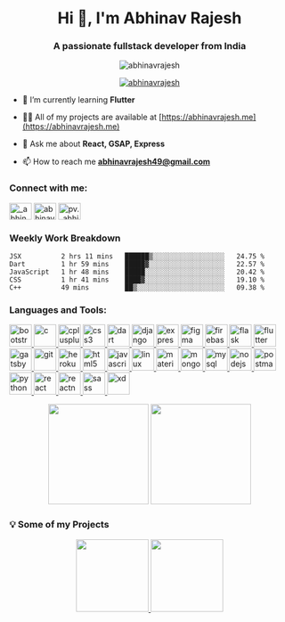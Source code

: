 <h1 align="center">Hi 👋, I'm Abhinav Rajesh</h1>
<h3 align="center">A passionate fullstack developer from India</h3>


<p align="center"> <img src="https://komarev.com/ghpvc/?username=abhinavrajesh&label=Profile%20views&color=0e75b6&style=flat" alt="abhinavrajesh" /> </p>

<p align="center"> <a href="https://github.com/ryo-ma/github-profile-trophy"><img src="https://github-profile-trophy.vercel.app/?username=abhinavrajesh" alt="abhinavrajesh" /></a> </p>

- 🌱 I’m currently learning **Flutter**

- 👨‍💻 All of my projects are available at [https://abhinavrajesh.me](https://abhinavrajesh.me)

- 💬 Ask me about **React, GSAP, Express**

- 📫 How to reach me **abhinavrajesh49@gmail.com**

<h3 align="left">Connect with me:</h3>
<p align="left">
<a href="https://twitter.com/_abhinavrajesh_" target="blank"><img align="center" src="https://cdn.jsdelivr.net/npm/simple-icons@3.0.1/icons/twitter.svg" alt="_abhinavrajesh_" height="30" width="40" /></a>
<a href="https://linkedin.com/in/abhinavrajesh" target="blank"><img align="center" src="https://cdn.jsdelivr.net/npm/simple-icons@3.0.1/icons/linkedin.svg" alt="abhinavrajesh" height="30" width="40" /></a>
<a href="https://instagram.com/pv._abhinav_" target="blank"><img align="center" src="https://cdn.jsdelivr.net/npm/simple-icons@3.0.1/icons/instagram.svg" alt="pv._abhinav_" height="30" width="40" /></a>
</p>

<h3 align="left">Weekly Work Breakdown</h3>

<!--START_SECTION:waka-->
```text
JSX          2 hrs 11 mins   ██████▒░░░░░░░░░░░░░░░░░░   24.75 % 
Dart         1 hr 59 mins    █████▓░░░░░░░░░░░░░░░░░░░   22.57 % 
JavaScript   1 hr 48 mins    █████░░░░░░░░░░░░░░░░░░░░   20.42 % 
CSS          1 hr 41 mins    ████▓░░░░░░░░░░░░░░░░░░░░   19.10 % 
C++          49 mins         ██▒░░░░░░░░░░░░░░░░░░░░░░   09.38 % 
```
<!--END_SECTION:waka-->

<h3 align="left">Languages and Tools:</h3>
<p align="left"> <a href="https://getbootstrap.com" target="_blank"> <img src="https://devicons.github.io/devicon/devicon.git/icons/bootstrap/bootstrap-plain.svg" alt="bootstrap" width="40" height="40"/> </a> <a href="https://www.cprogramming.com/" target="_blank"> <img src="https://devicons.github.io/devicon/devicon.git/icons/c/c-original.svg" alt="c" width="40" height="40"/> </a> <a href="https://www.w3schools.com/cpp/" target="_blank"> <img src="https://devicons.github.io/devicon/devicon.git/icons/cplusplus/cplusplus-original.svg" alt="cplusplus" width="40" height="40"/> </a> <a href="https://www.w3schools.com/css/" target="_blank"> <img src="https://devicons.github.io/devicon/devicon.git/icons/css3/css3-original-wordmark.svg" alt="css3" width="40" height="40"/> </a> <a href="https://dart.dev" target="_blank"> <img src="https://www.vectorlogo.zone/logos/dartlang/dartlang-icon.svg" alt="dart" width="40" height="40"/> </a> <a href="https://www.djangoproject.com/" target="_blank"> <img src="https://devicons.github.io/devicon/devicon.git/icons/django/django-original.svg" alt="django" width="40" height="40"/> </a> <a href="https://expressjs.com" target="_blank"> <img src="https://devicons.github.io/devicon/devicon.git/icons/express/express-original-wordmark.svg" alt="express" width="40" height="40"/> </a> <a href="https://www.figma.com/" target="_blank"> <img src="https://www.vectorlogo.zone/logos/figma/figma-icon.svg" alt="figma" width="40" height="40"/> </a> <a href="https://firebase.google.com/" target="_blank"> <img src="https://www.vectorlogo.zone/logos/firebase/firebase-icon.svg" alt="firebase" width="40" height="40"/> </a> <a href="https://flask.palletsprojects.com/" target="_blank"> <img src="https://www.vectorlogo.zone/logos/pocoo_flask/pocoo_flask-icon.svg" alt="flask" width="40" height="40"/> </a> <a href="https://flutter.dev" target="_blank"> <img src="https://www.vectorlogo.zone/logos/flutterio/flutterio-icon.svg" alt="flutter" width="40" height="40"/> </a> <a href="https://www.gatsbyjs.com/" target="_blank"> <img src="https://www.vectorlogo.zone/logos/gatsbyjs/gatsbyjs-icon.svg" alt="gatsby" width="40" height="40"/> </a> <a href="https://git-scm.com/" target="_blank"> <img src="https://www.vectorlogo.zone/logos/git-scm/git-scm-icon.svg" alt="git" width="40" height="40"/> </a> <a href="https://heroku.com" target="_blank"> <img src="https://www.vectorlogo.zone/logos/heroku/heroku-icon.svg" alt="heroku" width="40" height="40"/> </a> <a href="https://www.w3.org/html/" target="_blank"> <img src="https://devicons.github.io/devicon/devicon.git/icons/html5/html5-original-wordmark.svg" alt="html5" width="40" height="40"/> </a> <a href="https://developer.mozilla.org/en-US/docs/Web/JavaScript" target="_blank"> <img src="https://devicons.github.io/devicon/devicon.git/icons/javascript/javascript-original.svg" alt="javascript" width="40" height="40"/> </a> <a href="https://www.linux.org/" target="_blank"> <img src="https://devicons.github.io/devicon/devicon.git/icons/linux/linux-original.svg" alt="linux" width="40" height="40"/> </a> <a href="https://materializecss.com/" target="_blank"> <img src="https://raw.githubusercontent.com/prplx/svg-logos/5585531d45d294869c4eaab4d7cf2e9c167710a9/svg/materialize.svg" alt="materialize" width="40" height="40"/> </a> <a href="https://www.mongodb.com/" target="_blank"> <img src="https://devicons.github.io/devicon/devicon.git/icons/mongodb/mongodb-original-wordmark.svg" alt="mongodb" width="40" height="40"/> </a> <a href="https://www.mysql.com/" target="_blank"> <img src="https://devicons.github.io/devicon/devicon.git/icons/mysql/mysql-original-wordmark.svg" alt="mysql" width="40" height="40"/> </a> <a href="https://nodejs.org" target="_blank"> <img src="https://devicons.github.io/devicon/devicon.git/icons/nodejs/nodejs-original-wordmark.svg" alt="nodejs" width="40" height="40"/> </a> <a href="https://postman.com" target="_blank"> <img src="https://www.vectorlogo.zone/logos/getpostman/getpostman-icon.svg" alt="postman" width="40" height="40"/> </a> <a href="https://www.python.org" target="_blank"> <img src="https://devicons.github.io/devicon/devicon.git/icons/python/python-original.svg" alt="python" width="40" height="40"/> </a> <a href="https://reactjs.org/" target="_blank"> <img src="https://devicons.github.io/devicon/devicon.git/icons/react/react-original-wordmark.svg" alt="react" width="40" height="40"/> </a> <a href="https://reactnative.dev/" target="_blank"> <img src="https://reactnative.dev/img/header_logo.svg" alt="reactnative" width="40" height="40"/> </a> <a href="https://sass-lang.com" target="_blank"> <img src="https://devicons.github.io/devicon/devicon.git/icons/sass/sass-original.svg" alt="sass" width="40" height="40"/> </a> <a href="https://www.adobe.com/products/xd.html" target="_blank"> <img src="https://cdn.worldvectorlogo.com/logos/adobe-xd.svg" alt="xd" width="40" height="40"/> </a> </p>

<p align="center">
  <img height="180em" src="https://github-readme-stats.vercel.app/api/?username=AbhinavRajesh&count_private=true&theme=algolia&show_icons=true&include_all_commits=true&hide_border=true" />
  <img height="180em" src="https://github-readme-stats.vercel.app/api/top-langs/?username=AbhinavRajesh&theme=algolia&layout=compact" />
</p>

<h3 align="left">💡 Some of my Projects</h3>

<p align="center">
  <a href="https://github.com/AbhinavRajesh/Weather-PWA-App" target="_blank">
  <img height="130em" src="https://github-readme-stats.vercel.app/api/pin/?username=AbhinavRajesh&repo=Weather-PWA-App&theme=algolia" />
  </a>
  <a href="https://github.com/AbhinavRajesh/covid-19-tracker-reactjs" target="_blank">
  <img height="130em" src="https://github-readme-stats.vercel.app/api/pin/?username=AbhinavRajesh&repo=covid-19-tracker-reactjs&theme=algolia" />
  </a>    
</p>

